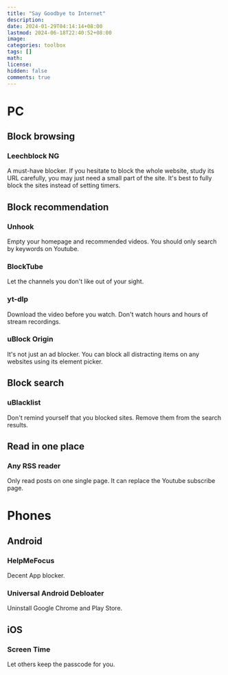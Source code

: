 ```yaml
---
title: "Say Goodbye to Internet"
description: 
date: 2024-01-29T04:14:14+08:00
lastmod: 2024-06-18T22:40:52+08:00
image: 
categories: toolbox
tags: []
math: 
license: 
hidden: false
comments: true
---
```


# PC
## Block browsing
### Leechblock NG
A must-have blocker. If you hesitate to block the whole website, study its URL carefully, you may just need a small part of the site. It's best to fully block the sites instead of setting timers.

## Block recommendation

### Unhook
Empty your homepage and recommended videos. You should only search by keywords on Youtube.

### BlockTube
Let the channels you don't like out of your sight.

### yt-dlp
Download the video before you watch. Don't watch hours and hours of stream recordings.

### uBlock Origin
It's not just an ad blocker. You can block all distracting items on any websites using its element picker.

## Block search 
### uBlacklist
Don't remind yourself that you blocked sites. Remove them from the search results.

## Read in one place 
### Any RSS reader 
Only read posts on one single page. It can replace the Youtube subscribe page.

# Phones 
## Android
### HelpMeFocus
Decent App blocker.

### Universal Android Debloater
Uninstall Google Chrome and Play Store.

## iOS
### Screen Time
Let others keep the passcode for you.



